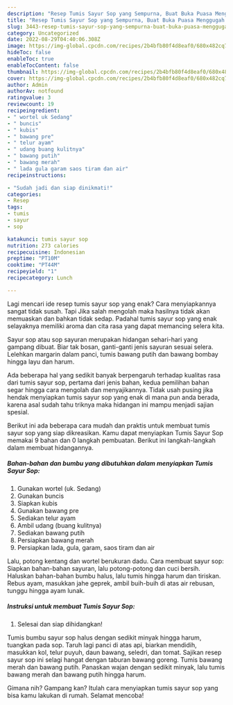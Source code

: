 ```yaml
---
description: "Resep Tumis Sayur Sop yang Sempurna, Buat Buka Puasa Menggugah Selera"
title: "Resep Tumis Sayur Sop yang Sempurna, Buat Buka Puasa Menggugah Selera"
slug: 3443-resep-tumis-sayur-sop-yang-sempurna-buat-buka-puasa-menggugah-selera
category: Uncategorized
date: 2022-08-29T04:40:06.308Z
image: https://img-global.cpcdn.com/recipes/2b4bfb80f4d8eaf0/680x482cq70/tumis-sayur-sop-foto-resep-utama.jpg
hideToc: false
enableToc: true
enableTocContent: false
thumbnail: https://img-global.cpcdn.com/recipes/2b4bfb80f4d8eaf0/680x482cq70/tumis-sayur-sop-foto-resep-utama.jpg
cover: https://img-global.cpcdn.com/recipes/2b4bfb80f4d8eaf0/680x482cq70/tumis-sayur-sop-foto-resep-utama.jpg
author: Admin
authorAv: notfound
ratingvalue: 3
reviewcount: 19
recipeingredient:
- " wortel uk Sedang"
- " buncis"
- " kubis"
- " bawang pre"
- " telur ayam"
- " udang buang kulitnya"
- " bawang putih"
- " bawang merah"
- " lada gula garam saos tiram dan air"
recipeinstructions:

- "Sudah jadi dan siap dinikmati!"
categories:
- Resep
tags:
- tumis
- sayur
- sop

katakunci: tumis sayur sop 
nutrition: 273 calories
recipecuisine: Indonesian
preptime: "PT10M"
cooktime: "PT44M"
recipeyield: "1"
recipecategory: Lunch

---
```



Lagi mencari ide resep tumis sayur sop yang enak? Cara menyiapkannya sangat tidak susah. Tapi Jika salah mengolah maka hasilnya tidak akan memuaskan dan bahkan tidak sedap. Padahal tumis sayur sop yang enak selayaknya memiliki aroma dan cita rasa yang dapat memancing selera kita.


Sayur sop atau sop sayuran merupakan hidangan sehari-hari yang gampang dibuat. Biar tak bosan, ganti-ganti jenis sayuran sesuai selera. Lelehkan margarin dalam panci, tumis bawang putih dan bawang bombay hingga layu dan harum.

Ada beberapa hal yang sedikit banyak berpengaruh terhadap kualitas rasa dari tumis sayur sop, pertama dari jenis bahan, kedua pemilihan bahan segar hingga cara mengolah dan menyajikannya. Tidak usah pusing jika hendak menyiapkan tumis sayur sop yang enak di mana pun anda berada, karena asal sudah tahu triknya maka hidangan ini mampu menjadi sajian spesial.


Berikut ini ada beberapa cara mudah dan praktis untuk membuat tumis sayur sop yang siap dikreasikan. Kamu dapat menyiapkan Tumis Sayur Sop memakai 9 bahan dan 0 langkah pembuatan. Berikut ini langkah-langkah dalam membuat hidangannya.

<!--inarticleads1-->

##### Bahan-bahan dan bumbu yang dibutuhkan dalam menyiapkan Tumis Sayur Sop:

1. Gunakan  wortel (uk. Sedang)
1. Gunakan  buncis
1. Siapkan  kubis
1. Gunakan  bawang pre
1. Sediakan  telur ayam
1. Ambil  udang (buang kulitnya)
1. Sediakan  bawang putih
1. Persiapkan  bawang merah
1. Persiapkan  lada, gula, garam, saos tiram dan air


Lalu, potong kentang dan wortel berukuran dadu. Cara membuat sayur sop: Siapkan bahan-bahan sayuran, lalu potong-potong dan cuci bersih. Haluskan bahan-bahan bumbu halus, lalu tumis hingga harum dan tiriskan. Rebus ayam, masukkan jahe geprek, ambil buih-buih di atas air rebusan, tunggu hingga ayam lunak. 

<!--inarticleads2-->

##### Instruksi untuk membuat Tumis Sayur Sop:


1. Selesai dan siap dihidangkan!

Tumis bumbu sayur sop halus dengan sedikit minyak hingga harum, tuangkan pada sop. Taruh lagi panci di atas api, biarkan mendidih, masukkan kol, telur puyuh, daun bawang, seledri, dan tomat. Sajikan resep sayur sop ini selagi hangat dengan taburan bawang goreng. Tumis bawang merah dan bawang putih. Panaskan wajan dengan sedikit minyak, lalu tumis bawang merah dan bawang putih hingga harum. 

Gimana nih? Gampang kan? Itulah cara menyiapkan tumis sayur sop yang bisa kamu lakukan di rumah. Selamat mencoba!
